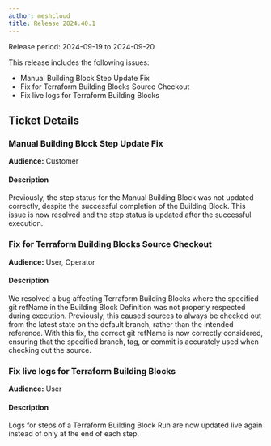 ```yaml
---
author: meshcloud
title: Release 2024.40.1
---
```


Release period: 2024-09-19 to 2024-09-20

This release includes the following issues:
* Manual Building Block Step Update Fix
* Fix for Terraform Building Blocks Source Checkout
* Fix live logs for Terraform Building Blocks
<!--truncate-->

## Ticket Details
### Manual Building Block Step Update Fix
**Audience:** Customer<br>

#### Description
Previously, the step status for the Manual Building Block was not updated correctly, despite the successful completion of the Building Block. This issue is now resolved and the step status is updated after the successful execution.

### Fix for Terraform Building Blocks Source Checkout
**Audience:** User, Operator<br>

#### Description
We resolved a bug affecting Terraform Building Blocks where the specified git refName 
in the Building Block Definition was not properly respected during execution. 
Previously, this caused sources to always be checked out from the latest state on the default branch, 
rather than the intended reference. With this fix, the correct git refName is now correctly considered, 
ensuring that the specified branch, tag, or commit is accurately used when checking out the source.

### Fix live logs for Terraform Building Blocks
**Audience:** User<br>

#### Description
Logs for steps of a Terraform Building Block Run are now updated
live again instead of only at the end of each step.


